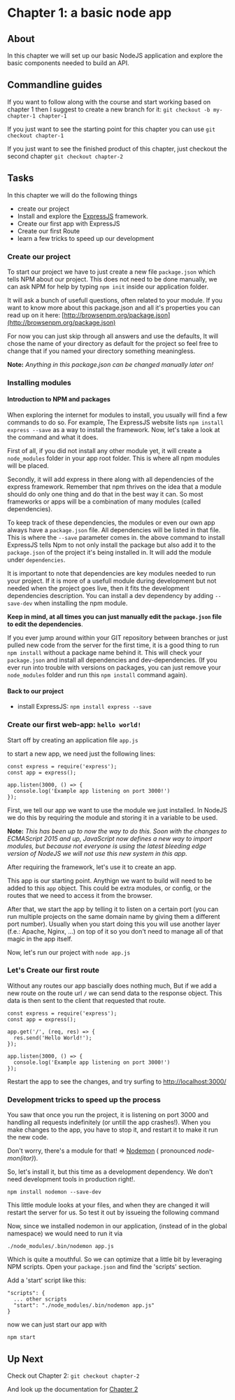 # Chapter 1: a basic node app

## About

In this chapter we will set up our basic NodeJS application and explore the basic components needed to build an API.

## Commandline guides

If you want to follow along with the course and start working based on chapter 1 then I suggest to create a new branch for it: `git checkout -b my-chapter-1 chapter-1`

If you just want to see the starting point for this chapter you can use `git checkout chapter-1`

If you just want to see the finished product of this chapter, just checkout the second chapter `git checkout chapter-2`

## Tasks

In this chapter we will do the following things

* create our project
* Install and explore the [ExpressJS](https://expressjs.com/) framework.
* Create our first app with ExpressJS
* Create our first Route
* learn a few tricks to speed up our development

### Create our project

To start our project we have to just create a new file `package.json` which tells NPM about our project. This does not need to be done manually, we can ask NPM for help by typing `npm init` inside our application folder.

It will ask a bunch of usefull questions, often related to your module. If you want to know more about this package.json and all it's properties you can read up on it here: [http://browsenpm.org/package.json](http://browsenpm.org/package.json)

For now you can just skip through all answers and use the defaults, It will chose the name of your directory as default for the project so feel free to change that if you named your directory something meaningless.

**Note:** *Anything in this package.json can be changed manually later on!*

### Installing modules

#### Introduction to NPM and packages

When exploring the internet for modules to install, you usually will find a few commands to do so. For example, The ExpressJS website lists `npm install express --save` as a way to install the framework. Now, let's take a look at the command and what it does.

First of all, if you did not install any other module yet, it will create a `node_modules` folder in your app root folder. This is where all npm modules will be placed.

Secondly, it will add express in there along with all dependencies of the express framework. Remember that npm thrives on the idea that a module should do only one thing and do that in the best way it can. So most frameworks or apps will be a combination of many modules (called dependencies).

To keep track of these dependencies, the modules or even our own app always have a `package.json` file. All dependencies will be listed in that file. This is where the `--save` parameter comes in. the above command to install ExpressJS tells Npm to not only install the package but also add it to the `package.json` of the project it's being installed in. It will add the module under `dependencies`.

It is important to note that dependencies are key modules needed to run your project. If it is more of a usefull module during development but not needed when the project goes live, then it fits the development dependencies description. You can install a dev dependency by adding `--save-dev` when installing the npm module.

**Keep in mind, at all times you can just manually edit the `package.json` file to edit the dependencies**.

If you ever jump around within your GIT repository between branches or just pulled new code from the server for the first time, it is a good thing to run `npm install` without a package name behind it. This will check your `package.json` and install all dependencies and dev-dependencies. (If you ever run into trouble with versions on packages, you can just remove your `node_modules` folder and run this `npm install` command again).

#### Back to our project

* install ExpressJS: `npm install express --save`

### Create our first web-app: `hello world!`

Start off by creating an application file `app.js`

to start a new app, we need just the following lines:

```
const express = require('express');
const app = express();

app.listen(3000, () => {
  console.log('Example app listening on port 3000!')
});
```

First, we tell our app we want to use the module we just installed. In NodeJS we do this by requiring the module and storing it in a variable to be used.

**Note:** *This has been up to now the way to do this. Soon with the changes to ECMAScript 2015 and up, JavaScript now defines a new way to import modules, but because not everyone is using the latest bleeding edge version of NodeJS we will not use this new system in this app.*

After requiring the framework, let's use it to create an app.

This app is our starting point. Anythign we want to build will need to be added to this `app` object. This could be extra modules, or config, or the routes that we need to access it from the browser.

After that, we start the app by telling it to listen on a certain port (you can run multiple projects on the same domain name by giving them a different port number). Usually when you start doing this you will use another layer (f.e.: Apache, Nginx, ...) on top of it so you don't need to manage all of that magic in the app itself.

Now, let's run our project with `node app.js`

### Let's Create our first route

Without any routes our app bascially does nothing much, But if we add a new route on the route url `/` we can send data to the response object. This data is then sent to the client that requested that route.

```
const express = require('express');
const app = express();

app.get('/', (req, res) => {
  res.send('Hello World!');
});

app.listen(3000, () => {
  console.log('Example app listening on port 3000!')
});
```

Restart the app to see the changes, and try surfing to [http://localhost:3000/](http://localhost:3000/)

### Development tricks to speed up the process

You saw that once you run the project, it is listening on port 3000 and handling all requests indefinitely (or untill the app crashes!). When you make changes to the app, you  have to stop it, and restart it to make it run the new code.

Don't worry, there's a module for that! => [Nodemon](https://www.npmjs.com/package/nodemon) ( pronounced *node-mon(itor)*).

So, let's install it, but this time as a development dependency. We don't need development tools in production right!.

`npm install nodemon --save-dev`

This little module looks at your files, and when they are changed it will restart the server for us. So test it out by issueing the following command

Now, since we installed nodemon in our application, (instead of in the global namespace) we would need to run it via

`./node_modules/.bin/nodemon app.js`

Which is quite a mouthful. So we can optimize that a little bit by leveraging NPM scripts. Open your `package.json` and find the 'scripts' section.

Add a 'start' script like this:

```
"scripts": {
  ... other scripts
  "start": "./node_modules/.bin/nodemon app.js"
}
```

now we can just start our app with

`npm start`

## Up Next

Check out Chapter 2: `git checkout chapter-2`

And look up the documentation for [Chapter 2](./chapter-2.md)

